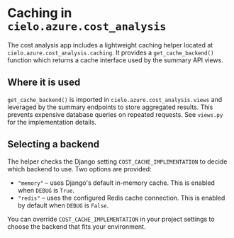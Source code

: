 # Caching in `cielo.azure.cost_analysis`

The cost analysis app includes a lightweight caching helper located at
`cielo.azure.cost_analysis.caching`. It provides a `get_cache_backend()`
function which returns a cache interface used by the summary API views.

## Where it is used

`get_cache_backend()` is imported in `cielo.azure.cost_analysis.views` and
leveraged by the summary endpoints to store aggregated results. This prevents
expensive database queries on repeated requests. See `views.py` for the
implementation details.

## Selecting a backend

The helper checks the Django setting `COST_CACHE_IMPLEMENTATION` to decide which
backend to use. Two options are provided:

- `"memory"` – uses Django's default in-memory cache. This is enabled when
  `DEBUG` is `True`.
- `"redis"` – uses the configured Redis cache connection. This is enabled by
default when `DEBUG` is `False`.

You can override `COST_CACHE_IMPLEMENTATION` in your project settings to choose
the backend that fits your environment.

